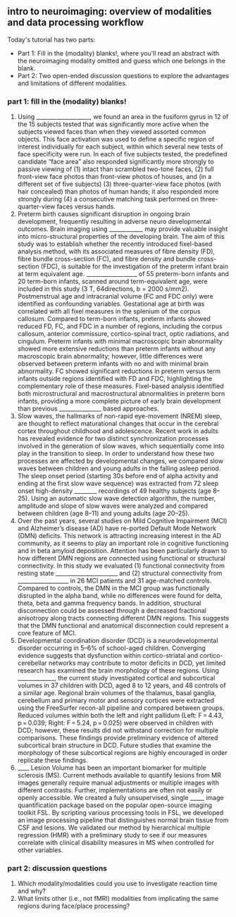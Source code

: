 ## intro to neuroimaging: overview of modalities and data processing workflow

Today's tutorial has two parts:
* Part 1: Fill in the (modality) blanks!, where you'll read an abstract with the neuroimaging modality omitted and guess which one belongs in the blank.
* Part 2: Two open-ended discussion questions to explore the advantages and limitations of different modalities. 

### part 1: fill in the (modality) blanks!
  1. Using ___________________, we found an area in the fusiform gyrus in 12 of the 15 subjects tested that was significantly more active when the subjects viewed faces than when they viewed assorted common objects. This face activation was used to define a specific region of interest individually for each subject, within which several new tests of face specificity were run. In each of five subjects tested, the predefined candidate “face area” also responded significantly more strongly to passive viewing of (1) intact than scrambled two-tone faces, (2) full front-view face photos than front-view photos of houses, and (in a different set of five subjects) (3) three-quarter-view face photos (with hair concealed) than photos of human hands; it also responded more strongly during (4) a consecutive matching task performed on three-quarter-view faces versus hands.
  2. Preterm birth causes significant disruption in ongoing brain development, frequently resulting in adverse neuro developmental outcomes. Brain imaging using ____________ may provide valuable insight into micro-structural properties of the developing brain. The aim of this study was to establish whether the recently introduced fixel-based analysis method, with its associated measures of fibre density (FD), fibre bundle cross-section (FC), and fibre density and bundle cross-section (FDC), is suitable for the investigation of the preterm infant brain at term equivalent age. __________________ of 55 preterm-born infants and 20 term-born infants, scanned around term-equivalent age, were included in this study (3 T, 64directions, b = 2000 s/mm2). Postmenstrual age and intracranial volume (FC and FDC only) were identified as confounding variables. Gestational age at birth was correlated with all fixel measures in the splenium of the corpus callosum. Compared to term-born infants, preterm infants showed reduced FD, FC, and FDC in a number of regions, including the corpus callosum, anterior commissure, cortico-spinal tract, optic radiations, and cingulum. Preterm infants with minimal macroscopic brain abnormality showed more extensive reductions than preterm infants without any macroscopic brain abnormality; however, little differences were observed between preterm infants with no and with minimal brain abnormality. FC showed significant reductions in preterm versus term infants outside regions identified with FD and FDC, highlighting the complementary role of these measures. Fixel-based analysis identified both microstructural and macrostructural abnormalities in preterm born infants, providing a more complete picture of early brain development than previous _______________ based approaches.
  3. Slow waves, the hallmarks of non-rapid eye-movement (NREM) sleep, are thought to reflect maturational changes that occur in the cerebral cortex throughout childhood and adolescence. Recent work in adults has revealed evidence for two distinct synchronization processes involved in the generation of slow waves, which sequentially come into play in the transition to sleep. In order to understand how these two processes are affected by developmental changes, we compared slow waves between children and young adults in the falling asleep period. The sleep onset period (starting 30s before end of alpha activity and ending at the first slow wave sequence) was extracted from 72 sleep onset high-density ________ recordings of 49 healthy subjects (age 8–25). Using an automatic slow wave detection algorithm, the number, amplitude and slope of slow waves were analyzed and compared between children (age 8–11) and young adults (age 20–25).
  4. Over the past years, several studies on Mild Cognitive Impairment (MCI) and Alzheimer’s disease (AD) have re-ported Default Mode Network (DMN) deficits. This network is attracting increasing interest in the AD community, as it seems to play an important role in cognitive functioning and in beta amyloid deposition. Attention has been particularly drawn to how different DMN regions are connected using functional or structural connectivity. In this study we evaluated (1) functional connectivity from resting state ______________________ and (2) structural connectivity from __________________ in 26 MCI patients and 31 age-matched controls. Compared to controls, the DMN in the MCI group was functionally disrupted in the alpha band, while no differences were found for delta, theta, beta and gamma frequency bands. In addition, structural disconnection could be assessed through a decreased fractional anisotropy along tracts connecting different DMN regions. This suggests that the DMN functional and anatomical disconnection could represent a core feature of MCI.
  5. Developmental coordination disorder (DCD) is a neurodevelopmental disorder occurring in 5–6% of school-aged children. Converging evidence suggests that dysfunction within cortico-striatal and cortico-cerebellar networks may contribute to motor deficits in DCD, yet limited research has examined the brain morphology of these regions. Using _____________, the current study investigated cortical and subcortical volumes in 37 children with DCD, aged 8 to 12 years, and 48 controls of a similar age. Regional brain volumes of the thalamus, basal ganglia, cerebellum and primary motor and sensory cortices were extracted using the FreeSurfer recon-all pipeline and compared between groups. Reduced volumes within both the left and right pallidum (Left: F = 4.43, p = 0.039; Right: F = 5.24, p = 0.025) were observed in children with DCD; however, these results did not withstand correction for multiple comparisons. These findings provide preliminary evidence of altered subcortical brain structure in DCD. Future studies that examine the morphology of these subcortical regions are highly encouraged in order replicate these findings.
  6. ____ Lesion Volume has been an important biomarker for multiple sclerosis (MS). Current methods available to quantify lesions from MR images generally require manual adjustments or multiple images with different contrasts. Further, implementations are often not easily or openly accessible. We created a fully unsupervised, single _____ image quantification package based on the popular open-source imaging toolkit FSL. By scripting various processing tools in FSL, we developed an image processing pipeline that distinguishes normal brain tissue from CSF and lesions. We validated our method by hierarchical multiple regression (HMR) with a preliminary study to see if our measures correlate with clinical disability measures in MS when controlled for other variables.

### part 2: discussion questions
  1. Which modality/modalities could you use to investigate reaction time and why?
  2. What limits other (i.e., not fMRI) modalities from implicating the same regions during face/place processing?
